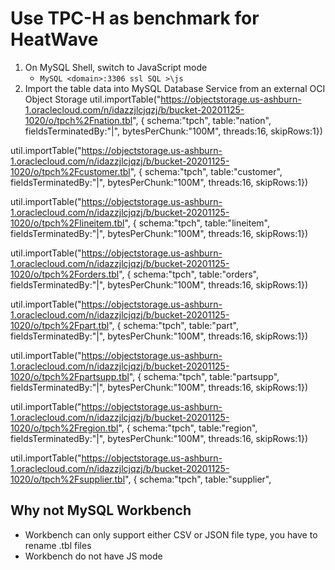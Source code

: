 # Use TPC-H as benchmark for HeatWave

1. On MySQL Shell, switch to JavaScript mode
    - `MySQL <domain>:3306 ssl SQL >\js`
1. Import the table data into MySQL Database Service from an external OCI Object Storage
util.importTable("https://objectstorage.us-ashburn-1.oraclecloud.com/n/idazzjlcjqzj/b/bucket-20201125-1020/o/tpch%2Fnation.tbl", { schema:"tpch", table:"nation", fieldsTerminatedBy:"|", bytesPerChunk:"100M", threads:16, skipRows:1}) 

util.importTable("https://objectstorage.us-ashburn-1.oraclecloud.com/n/idazzjlcjqzj/b/bucket-20201125-1020/o/tpch%2Fcustomer.tbl", { schema:"tpch", table:"customer", fieldsTerminatedBy:"|", bytesPerChunk:"100M", threads:16, skipRows:1}) 

util.importTable("https://objectstorage.us-ashburn-1.oraclecloud.com/n/idazzjlcjqzj/b/bucket-20201125-1020/o/tpch%2Flineitem.tbl", { schema:"tpch", table:"lineitem", fieldsTerminatedBy:"|", bytesPerChunk:"100M", threads:16, skipRows:1}) 

util.importTable("https://objectstorage.us-ashburn-1.oraclecloud.com/n/idazzjlcjqzj/b/bucket-20201125-1020/o/tpch%2Forders.tbl", { schema:"tpch", table:"orders", fieldsTerminatedBy:"|", bytesPerChunk:"100M", threads:16, skipRows:1})

util.importTable("https://objectstorage.us-ashburn-1.oraclecloud.com/n/idazzjlcjqzj/b/bucket-20201125-1020/o/tpch%2Fpart.tbl", { schema:"tpch", table:"part", fieldsTerminatedBy:"|", bytesPerChunk:"100M", threads:16, skipRows:1}) 

util.importTable("https://objectstorage.us-ashburn-1.oraclecloud.com/n/idazzjlcjqzj/b/bucket-20201125-1020/o/tpch%2Fpartsupp.tbl", { schema:"tpch", table:"partsupp", fieldsTerminatedBy:"|", bytesPerChunk:"100M", threads:16, skipRows:1}) 

util.importTable("https://objectstorage.us-ashburn-1.oraclecloud.com/n/idazzjlcjqzj/b/bucket-20201125-1020/o/tpch%2Fregion.tbl", { schema:"tpch", table:"region", fieldsTerminatedBy:"|", bytesPerChunk:"100M", threads:16, skipRows:1}) 

util.importTable("https://objectstorage.us-ashburn-1.oraclecloud.com/n/idazzjlcjqzj/b/bucket-20201125-1020/o/tpch%2Fsupplier.tbl", { schema:"tpch", table:"supplier",
## Why not MySQL Workbench
- Workbench can only support either CSV or JSON file type, you have to rename .tbl files
- Workbench do not have JS mode 
